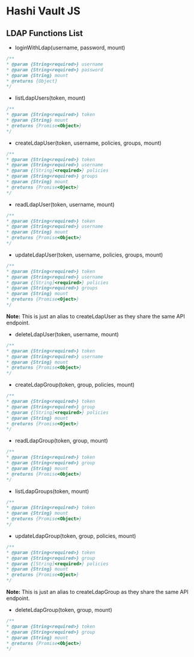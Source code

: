 # Hashi Vault JS

## LDAP Functions List

* loginWithLdap(username, password, mount)

```javascript
/**
* @param {String<required>} username
* @param {String<required>} password
* @param {String} mount
* @returns {Object}
*/
```

* listLdapUsers(token, mount)

```javascript
/**
* @param {String<required>} token
* @param {String} mount
* @returns {Promise<Object>}
*/
```

* createLdapUser(token, username, policies, groups, mount)

```javascript
/**
* @param {String<required>} token
* @param {String<required>} username
* @param {[String]<required>} policies
* @param {String<required>} groups
* @param {String} mount
* @returns {Promise<Oject>}
*/
```

* readLdapUser(token, username, mount)

```javascript
/**
* @param {String<required>} token
* @param {String<required>} username
* @param {String} mount
* @returns {Promise<Object>}
*/
```

* updateLdapUser(token, username, policies, groups, mount)

```javascript
/**
* @param {String<required>} token
* @param {String<required>} username
* @param {[String]<required>} policies
* @param {String<required>} groups
* @param {String} mount
* @returns {Promise<Oject>}
*/
```

**Note:** This is just an alias to createLdapUser as they share the same API endpoint.

* deleteLdapUser(token, username, mount)

```javascript
/**
* @param {String<required>} token
* @param {String<required>} username
* @param {String} mount
* @returns {Promise<Object>}
*/
```

* createLdapGroup(token, group, policies, mount)

```javascript
/**
* @param {String<required>} token
* @param {String<required>} group
* @param {[String]<required>} policies
* @param {String} mount
* @returns {Promise<Oject>}
*/
```

* readLdapGroup(token, group, mount)

```javascript
/**
* @param {String<required>} token
* @param {String<required>} group
* @param {String} mount
* @returns {Promise<Object>}
*/
```

* listLdapGroups(token, mount)

```javascript
/**
* @param {String<required>} token
* @param {String} mount
* @returns {Promise<Object>}
*/
```

* updateLdapGroup(token, group, policies, mount)

```javascript
/**
* @param {String<required>} token
* @param {String<required>} group
* @param {[String]<required>} policies
* @param {String} mount
* @returns {Promise<Oject>}
*/
```

**Note:** This is just an alias to createLdapGroup as they share the same API endpoint.

* deleteLdapGroup(token, group, mount)

```javascript
/**
* @param {String<required>} token
* @param {String<required>} group
* @param {String} mount
* @returns {Promise<Object>}
*/
```
